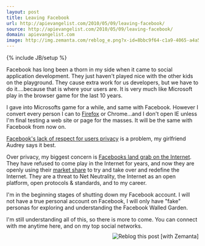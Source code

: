 ```yaml
---
layout: post
title: Leaving Facebook
url: http://apievangelist.com/2010/05/09/leaving-facebook/
source: http://apievangelist.com/2010/05/09/leaving-facebook/
domain: apievangelist.com
image: http://img.zemanta.com/reblog_e.png?x-id=8bbc9f64-c1a9-4065-a4a5-338260d36e6e
---
```

{% include JB/setup %}<p>
</div>
Facebook has long been a thorn in my side when it came to social application development. They just haven't played nice with the other kids on the playground. They cause extra work for us developers, but we have to do it....because that is where your users are. It is very much like Microsoft play in the browser game for the last 10 years.<p></p>
I gave into Microsofts game for a while, and same with Facebook. However I convert every person I can to <a class="zem_slink" title="Firefox" rel="homepage" href="http://www.mozilla.com/en-US/firefox/">Firefox</a> or Chrome...and I don't open IE unless I'm final testing a web site or page for the masses. It will be the same with Facebook from now on.<p></p>
<a href="http://www.audreywatters.com/">Facebook's lack of respect for users privacy</a> is a problem, my girlfriend Audrey says it best.<p></p>
Over privacy, my biggest concern is <a href="http://www.audreywatters.com/">Facebooks land grab on the Internet</a>. They have refused to come play in the Internet for years, and now they are openly using their <a class="zem_slink" title="Market share" rel="wikipedia" href="http://en.wikipedia.org/wiki/Market_share">market share</a> to try and take over and redefine the Internet. They are a threat to Net Neutrality, the Internet as an open platform, open protocols &amp; standards, and to my career.<p></p>
I'm in the beginning stages of shutting down my Facebook account. I will not have a true personal account on Facebook, I will only have "fake" personas for exploring and understanding the Facebook Walled Garden.<p></p>
I'm still understanding all of this, so there is more to come. You can connect with me anytime here, and on my top social networks.
<div class="zemanta-pixie" style="margin-top: 10px; height: 15px;"><a class="zemanta-pixie-a" title="Reblog this post [with Zemanta]" href="http://reblog.zemanta.com/zemified/8bbc9f64-c1a9-4065-a4a5-338260d36e6e/"><img class="zemanta-pixie-img" style="border: medium none; float: right;" src="http://img.zemanta.com/reblog_e.png?x-id=8bbc9f64-c1a9-4065-a4a5-338260d36e6e" alt="Reblog this post [with Zemanta]" /></a><span class="zem-script more-related pretty-attribution"><script src="http://static.zemanta.com/readside/loader.js" type="text/javascript"></script></span></div></p>
